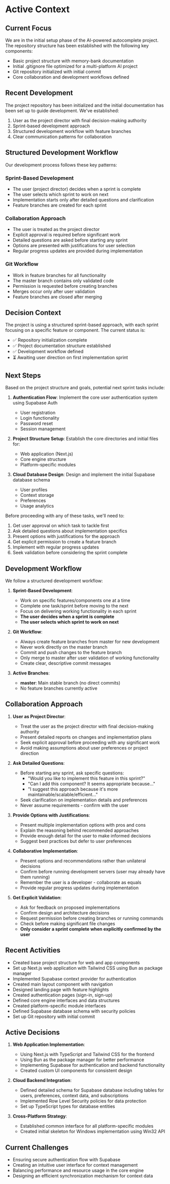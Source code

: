 # Active Context

## Current Focus
We are in the initial setup phase of the AI-powered autocomplete project. The repository structure has been established with the following key components:

- Basic project structure with memory-bank documentation
- Initial .gitignore file optimized for a multi-platform AI project
- Git repository initialized with initial commit
- Core collaboration and development workflows defined

## Recent Development
The project repository has been initialized and the initial documentation has been set up to guide development. We've established:

1. User as the project director with final decision-making authority
2. Sprint-based development approach
3. Structured development workflow with feature branches
4. Clear communication patterns for collaboration

## Structured Development Workflow
Our development process follows these key patterns:

### Sprint-Based Development
- The user (project director) decides when a sprint is complete
- The user selects which sprint to work on next
- Implementation starts only after detailed questions and clarification
- Feature branches are created for each sprint

### Collaboration Approach
- The user is treated as the project director
- Explicit approval is required before significant work
- Detailed questions are asked before starting any sprint
- Options are presented with justifications for user selection
- Regular progress updates are provided during implementation

### Git Workflow
- Work in feature branches for all functionality
- The master branch contains only validated code
- Permission is requested before creating branches
- Merges occur only after user validation
- Feature branches are closed after merging

## Decision Context
The project is using a structured sprint-based approach, with each sprint focusing on a specific feature or component. The current status is:

- ✅ Repository initialization complete
- ✅ Project documentation structure established
- ✅ Development workflow defined
- ⏳ Awaiting user direction on first implementation sprint

## Next Steps
Based on the project structure and goals, potential next sprint tasks include:

1. **Authentication Flow**: Implement the core user authentication system using Supabase Auth
   - User registration
   - Login functionality
   - Password reset
   - Session management

2. **Project Structure Setup**: Establish the core directories and initial files for:
   - Web application (Next.js)
   - Core engine structure
   - Platform-specific modules

3. **Cloud Database Design**: Design and implement the initial Supabase database schema
   - User profiles
   - Context storage
   - Preferences
   - Usage analytics

Before proceeding with any of these tasks, we'll need to:
1. Get user approval on which task to tackle first
2. Ask detailed questions about implementation specifics
3. Present options with justifications for the approach
4. Get explicit permission to create a feature branch
5. Implement with regular progress updates
6. Seek validation before considering the sprint complete

## Development Workflow
We follow a structured development workflow:

1. **Sprint-Based Development**:
   - Work on specific features/components one at a time
   - Complete one task/sprint before moving to the next
   - Focus on delivering working functionality in each sprint
   - **The user decides when a sprint is complete**
   - **The user selects which sprint to work on next**

2. **Git Workflow**:
   - Always create feature branches from master for new development
   - Never work directly on the master branch
   - Commit and push changes to the feature branch
   - Only merge to master after user validation of working functionality
   - Create clear, descriptive commit messages

3. **Active Branches**:
   - **master**: Main stable branch (no direct commits)
   - No feature branches currently active

## Collaboration Approach
1. **User as Project Director**:
   - Treat the user as the project director with final decision-making authority
   - Present detailed reports on changes and implementation plans
   - Seek explicit approval before proceeding with any significant work
   - Avoid making assumptions about user preferences or project direction

2. **Ask Detailed Questions**:
   - Before starting any sprint, ask specific questions:
     - "Would you like to implement this feature in this sprint?"
     - "Can I add this component? It seems appropriate because..."
     - "I suggest this approach because it's more maintainable/scalable/efficient..."
   - Seek clarification on implementation details and preferences
   - Never assume requirements - confirm with the user

3. **Provide Options with Justifications**:
   - Present multiple implementation options with pros and cons
   - Explain the reasoning behind recommended approaches
   - Provide enough detail for the user to make informed decisions
   - Suggest best practices but defer to user preferences

4. **Collaborative Implementation**:
   - Present options and recommendations rather than unilateral decisions
   - Confirm before running development servers (user may already have them running)
   - Remember the user is a developer - collaborate as equals
   - Provide regular progress updates during implementation

5. **Get Explicit Validation**:
   - Ask for feedback on proposed implementations
   - Confirm design and architecture decisions
   - Request permission before creating branches or running commands
   - Check before making significant file changes
   - **Only consider a sprint complete when explicitly confirmed by the user**

## Recent Activities
- Created base project structure for web and app components
- Set up Next.js web application with Tailwind CSS using Bun as package manager
- Implemented Supabase context provider for authentication
- Created main layout component with navigation
- Designed landing page with feature highlights
- Created authentication pages (sign-in, sign-up)
- Defined core engine interfaces and data structures
- Created platform-specific module interfaces
- Defined Supabase database schema with security policies
- Set up Git repository with initial commit

## Active Decisions
1. **Web Application Implementation**:
   - Using Next.js with TypeScript and Tailwind CSS for the frontend
   - Using Bun as the package manager for better performance
   - Implementing Supabase for authentication and backend functionality
   - Created custom UI components for consistent design

2. **Cloud Backend Integration**:
   - Defined detailed schema for Supabase database including tables for users, preferences, context data, and subscriptions
   - Implemented Row Level Security policies for data protection
   - Set up TypeScript types for database entities

3. **Cross-Platform Strategy**:
   - Established common interface for all platform-specific modules
   - Created initial skeleton for Windows implementation using Win32 API

## Current Challenges
- Ensuring secure authentication flow with Supabase
- Creating an intuitive user interface for context management
- Balancing performance and resource usage in the core engine
- Designing an efficient synchronization mechanism for context data 